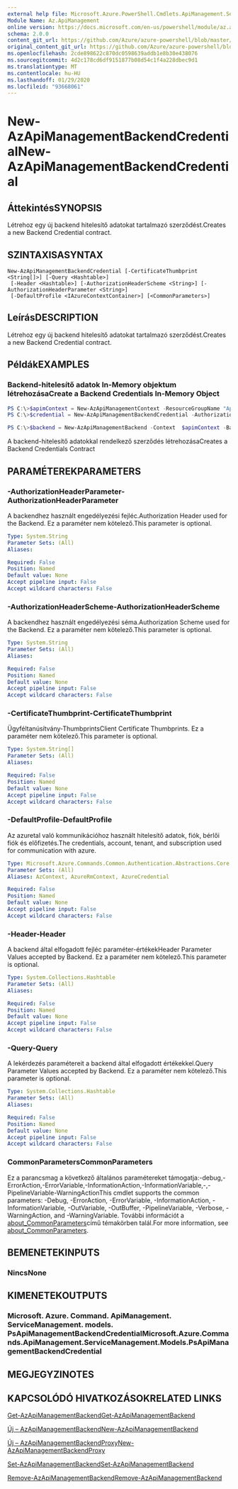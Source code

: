 ```yaml
---
external help file: Microsoft.Azure.PowerShell.Cmdlets.ApiManagement.ServiceManagement.dll-Help.xml
Module Name: Az.ApiManagement
online version: https://docs.microsoft.com/en-us/powershell/module/az.apimanagement/new-azapimanagementbackendcredential
schema: 2.0.0
content_git_url: https://github.com/Azure/azure-powershell/blob/master/src/ApiManagement/ApiManagement/help/New-AzApiManagementBackendCredential.md
original_content_git_url: https://github.com/Azure/azure-powershell/blob/master/src/ApiManagement/ApiManagement/help/New-AzApiManagementBackendCredential.md
ms.openlocfilehash: 2cde898622c870dc0598639addb1e8b30e438076
ms.sourcegitcommit: 4d2c178cd6df9151877b08d54c1f4a228dbec9d1
ms.translationtype: MT
ms.contentlocale: hu-HU
ms.lasthandoff: 01/29/2020
ms.locfileid: "93668061"
---
```

# <span data-ttu-id="9d285-101">New-AzApiManagementBackendCredential</span><span class="sxs-lookup"><span data-stu-id="9d285-101">New-AzApiManagementBackendCredential</span></span>

## <span data-ttu-id="9d285-102">Áttekintés</span><span class="sxs-lookup"><span data-stu-id="9d285-102">SYNOPSIS</span></span>
<span data-ttu-id="9d285-103">Létrehoz egy új backend hitelesítő adatokat tartalmazó szerződést.</span><span class="sxs-lookup"><span data-stu-id="9d285-103">Creates a new Backend Credential contract.</span></span>

## <span data-ttu-id="9d285-104">SZINTAXISA</span><span class="sxs-lookup"><span data-stu-id="9d285-104">SYNTAX</span></span>

```
New-AzApiManagementBackendCredential [-CertificateThumbprint <String[]>] [-Query <Hashtable>]
 [-Header <Hashtable>] [-AuthorizationHeaderScheme <String>] [-AuthorizationHeaderParameter <String>]
 [-DefaultProfile <IAzureContextContainer>] [<CommonParameters>]
```

## <span data-ttu-id="9d285-105">Leírás</span><span class="sxs-lookup"><span data-stu-id="9d285-105">DESCRIPTION</span></span>
<span data-ttu-id="9d285-106">Létrehoz egy új backend hitelesítő adatokat tartalmazó szerződést.</span><span class="sxs-lookup"><span data-stu-id="9d285-106">Creates a new Backend Credential contract.</span></span>

## <span data-ttu-id="9d285-107">Példák</span><span class="sxs-lookup"><span data-stu-id="9d285-107">EXAMPLES</span></span>

### <span data-ttu-id="9d285-108">Backend-hitelesítő adatok In-Memory objektum létrehozása</span><span class="sxs-lookup"><span data-stu-id="9d285-108">Create a Backend Credentials In-Memory Object</span></span>
```powershell
PS C:\>$apimContext = New-AzApiManagementContext -ResourceGroupName "Api-Default-WestUS" -ServiceName "contoso"
PS C:\>$credential = New-AzApiManagementBackendCredential -AuthorizationHeaderScheme basic -AuthorizationHeaderParameter opensesame -Query @{"sv" = @('xx', 'bb'); "sr" = @('cc')} -Header @{"x-my-1" = @('val1', 'val2')}

PS C:\>$backend = New-AzApiManagementBackend -Context  $apimContext -BackendId 123 -Url 'https://contoso.com/awesomeapi' -Protocol http -Title "first backend" -SkipCertificateChainValidation $true -Credential $credential -Description "my backend"
```

<span data-ttu-id="9d285-109">A backend-hitelesítő adatokkal rendelkező szerződés létrehozása</span><span class="sxs-lookup"><span data-stu-id="9d285-109">Creates a Backend Credentials Contract</span></span>

## <span data-ttu-id="9d285-110">PARAMÉTEREK</span><span class="sxs-lookup"><span data-stu-id="9d285-110">PARAMETERS</span></span>

### <span data-ttu-id="9d285-111">-AuthorizationHeaderParameter</span><span class="sxs-lookup"><span data-stu-id="9d285-111">-AuthorizationHeaderParameter</span></span>
<span data-ttu-id="9d285-112">A backendhez használt engedélyezési fejléc.</span><span class="sxs-lookup"><span data-stu-id="9d285-112">Authorization Header used for the Backend.</span></span>
<span data-ttu-id="9d285-113">Ez a paraméter nem kötelező.</span><span class="sxs-lookup"><span data-stu-id="9d285-113">This parameter is optional.</span></span>

```yaml
Type: System.String
Parameter Sets: (All)
Aliases:

Required: False
Position: Named
Default value: None
Accept pipeline input: False
Accept wildcard characters: False
```

### <span data-ttu-id="9d285-114">-AuthorizationHeaderScheme</span><span class="sxs-lookup"><span data-stu-id="9d285-114">-AuthorizationHeaderScheme</span></span>
<span data-ttu-id="9d285-115">A backendhez használt engedélyezési séma.</span><span class="sxs-lookup"><span data-stu-id="9d285-115">Authorization Scheme used for the Backend.</span></span>
<span data-ttu-id="9d285-116">Ez a paraméter nem kötelező.</span><span class="sxs-lookup"><span data-stu-id="9d285-116">This parameter is optional.</span></span>

```yaml
Type: System.String
Parameter Sets: (All)
Aliases:

Required: False
Position: Named
Default value: None
Accept pipeline input: False
Accept wildcard characters: False
```

### <span data-ttu-id="9d285-117">-CertificateThumbprint</span><span class="sxs-lookup"><span data-stu-id="9d285-117">-CertificateThumbprint</span></span>
<span data-ttu-id="9d285-118">Ügyféltanúsítvány-Thumbprints</span><span class="sxs-lookup"><span data-stu-id="9d285-118">Client Certificate Thumbprints.</span></span>
<span data-ttu-id="9d285-119">Ez a paraméter nem kötelező.</span><span class="sxs-lookup"><span data-stu-id="9d285-119">This parameter is optional.</span></span>

```yaml
Type: System.String[]
Parameter Sets: (All)
Aliases:

Required: False
Position: Named
Default value: None
Accept pipeline input: False
Accept wildcard characters: False
```

### <span data-ttu-id="9d285-120">-DefaultProfile</span><span class="sxs-lookup"><span data-stu-id="9d285-120">-DefaultProfile</span></span>
<span data-ttu-id="9d285-121">Az azuretal való kommunikációhoz használt hitelesítő adatok, fiók, bérlői fiók és előfizetés.</span><span class="sxs-lookup"><span data-stu-id="9d285-121">The credentials, account, tenant, and subscription used for communication with azure.</span></span>

```yaml
Type: Microsoft.Azure.Commands.Common.Authentication.Abstractions.Core.IAzureContextContainer
Parameter Sets: (All)
Aliases: AzContext, AzureRmContext, AzureCredential

Required: False
Position: Named
Default value: None
Accept pipeline input: False
Accept wildcard characters: False
```

### <span data-ttu-id="9d285-122">-Header</span><span class="sxs-lookup"><span data-stu-id="9d285-122">-Header</span></span>
<span data-ttu-id="9d285-123">A backend által elfogadott fejléc paraméter-értékek</span><span class="sxs-lookup"><span data-stu-id="9d285-123">Header Parameter Values accepted by Backend.</span></span>
<span data-ttu-id="9d285-124">Ez a paraméter nem kötelező.</span><span class="sxs-lookup"><span data-stu-id="9d285-124">This parameter is optional.</span></span>

```yaml
Type: System.Collections.Hashtable
Parameter Sets: (All)
Aliases:

Required: False
Position: Named
Default value: None
Accept pipeline input: False
Accept wildcard characters: False
```

### <span data-ttu-id="9d285-125">-Query</span><span class="sxs-lookup"><span data-stu-id="9d285-125">-Query</span></span>
<span data-ttu-id="9d285-126">A lekérdezés paramétereit a backend által elfogadott értékekkel.</span><span class="sxs-lookup"><span data-stu-id="9d285-126">Query Parameter Values accepted by Backend.</span></span>
<span data-ttu-id="9d285-127">Ez a paraméter nem kötelező.</span><span class="sxs-lookup"><span data-stu-id="9d285-127">This parameter is optional.</span></span>

```yaml
Type: System.Collections.Hashtable
Parameter Sets: (All)
Aliases:

Required: False
Position: Named
Default value: None
Accept pipeline input: False
Accept wildcard characters: False
```

### <span data-ttu-id="9d285-128">CommonParameters</span><span class="sxs-lookup"><span data-stu-id="9d285-128">CommonParameters</span></span>
<span data-ttu-id="9d285-129">Ez a parancsmag a következő általános paramétereket támogatja:-debug,-ErrorAction,-ErrorVariable,-InformationAction,-InformationVariable,-,-PipelineVariable-WarningAction</span><span class="sxs-lookup"><span data-stu-id="9d285-129">This cmdlet supports the common parameters: -Debug, -ErrorAction, -ErrorVariable, -InformationAction, -InformationVariable, -OutVariable, -OutBuffer, -PipelineVariable, -Verbose, -WarningAction, and -WarningVariable.</span></span> <span data-ttu-id="9d285-130">További információt a [about_CommonParameters](https://go.microsoft.com/fwlink/?LinkID=113216)című témakörben talál.</span><span class="sxs-lookup"><span data-stu-id="9d285-130">For more information, see [about_CommonParameters](https://go.microsoft.com/fwlink/?LinkID=113216).</span></span>

## <span data-ttu-id="9d285-131">BEMENETEK</span><span class="sxs-lookup"><span data-stu-id="9d285-131">INPUTS</span></span>

### <span data-ttu-id="9d285-132">Nincs</span><span class="sxs-lookup"><span data-stu-id="9d285-132">None</span></span>

## <span data-ttu-id="9d285-133">KIMENETEK</span><span class="sxs-lookup"><span data-stu-id="9d285-133">OUTPUTS</span></span>

### <span data-ttu-id="9d285-134">Microsoft. Azure. Command. ApiManagement. ServiceManagement. models. PsApiManagementBackendCredential</span><span class="sxs-lookup"><span data-stu-id="9d285-134">Microsoft.Azure.Commands.ApiManagement.ServiceManagement.Models.PsApiManagementBackendCredential</span></span>

## <span data-ttu-id="9d285-135">MEGJEGYZI</span><span class="sxs-lookup"><span data-stu-id="9d285-135">NOTES</span></span>

## <span data-ttu-id="9d285-136">KAPCSOLÓDÓ HIVATKOZÁSOK</span><span class="sxs-lookup"><span data-stu-id="9d285-136">RELATED LINKS</span></span>

[<span data-ttu-id="9d285-137">Get-AzApiManagementBackend</span><span class="sxs-lookup"><span data-stu-id="9d285-137">Get-AzApiManagementBackend</span></span>](./Get-AzApiManagementBackend)

[<span data-ttu-id="9d285-138">Új – AzApiManagementBackend</span><span class="sxs-lookup"><span data-stu-id="9d285-138">New-AzApiManagementBackend</span></span>](./New-AzApiManagementBackend.md)

[<span data-ttu-id="9d285-139">Új – AzApiManagementBackendProxy</span><span class="sxs-lookup"><span data-stu-id="9d285-139">New-AzApiManagementBackendProxy</span></span>](./New-AzApiManagementBackendProxy.md)

[<span data-ttu-id="9d285-140">Set-AzApiManagementBackend</span><span class="sxs-lookup"><span data-stu-id="9d285-140">Set-AzApiManagementBackend</span></span>](./Set-AzApiManagementBackend.md)

[<span data-ttu-id="9d285-141">Remove-AzApiManagementBackend</span><span class="sxs-lookup"><span data-stu-id="9d285-141">Remove-AzApiManagementBackend</span></span>](./Remove-AzApiManagementBackend.md)
